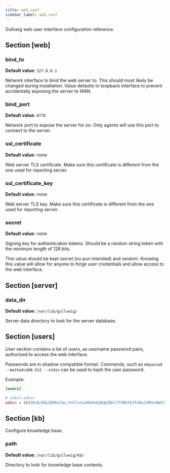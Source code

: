 ```yaml
---
title: web.conf
sidebar_label: web.conf
---
```


Gullveig web user interface configuration reference.

## Section [web]

### bind_to
**Default value:** `127.0.0.1`

Network interface to bind the web server to. This should most likely be changed during installation. Value defaults to loopback interface to prevent accidentally exposing the server to WAN. 

### bind_port
**Default value:** `8770`

Network port to expose the server for on. Only agents will use this port to connect to the server.

### ssl_certificate
**Default value:** none

Web server TLS certificate. Make sure this certificate is different from the one used for reporting server.

### ssl_certificate_key
**Default value:** none

Web server TLS key. Make sure this certificate is different from the one used for reporting server.

### secret

**Default value:** none

Signing key for authentication tokens. Should be a random string token with the minimum length of 128 bits.

This value should be kept secret (no pun intended) and random. Knowing this value will allow for anyone to forge user credentials and allow access to the web interface.

## Section [server]

### data_dir
**Default value:** `/var/lib/gullveig/`

Server data directory to look for the server database.

## Section [users]

User section contains a list of users, as username password pairs, authorized to access the web interface.

Passwords are in shadow compatible format. Commands, such as `mkpasswd --method=SHA-512 --stdin` can be used to hash the user password.

Example:

```ini
[users]

# admin:admin
admin = $6$tKs0/AQLUERKxY$L/YoYlvSvU0U4n6q8q6ZWnlfTdR6tK3feDwJJRHsGWd19sXOLdFxyILG2wvXMxcxd2RwoDmtvQCTNzlUTVsna1
```

## Section [kb]

Configure knowledge base.

### path
**Default value:** `/var/lib/gullveig/kb/`

Directory to look for knowledge base contents.
